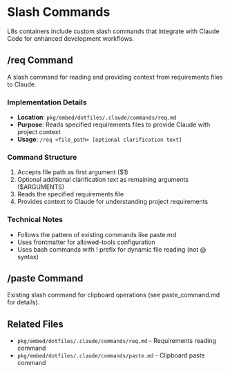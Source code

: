 # Slash Commands

L8s containers include custom slash commands that integrate with Claude Code for enhanced development workflows.

## /req Command

A slash command for reading and providing context from requirements files to Claude.

### Implementation Details
- **Location**: `pkg/embed/dotfiles/.claude/commands/req.md`
- **Purpose**: Reads specified requirements files to provide Claude with project context
- **Usage**: `/req <file_path> [optional clarification text]`

### Command Structure
1. Accepts file path as first argument ($1)
2. Optional additional clarification text as remaining arguments ($ARGUMENTS)
3. Reads the specified requirements file
4. Provides context to Claude for understanding project requirements

### Technical Notes
- Follows the pattern of existing commands like paste.md
- Uses frontmatter for allowed-tools configuration
- Uses bash commands with ! prefix for dynamic file reading (not @ syntax)

## /paste Command

Existing slash command for clipboard operations (see paste_command.md for details).

## Related Files
- `pkg/embed/dotfiles/.claude/commands/req.md` - Requirements reading command
- `pkg/embed/dotfiles/.claude/commands/paste.md` - Clipboard paste command